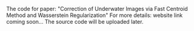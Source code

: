 The code for paper: "Correction of Underwater Images via Fast Centroid Method and Wasserstein Regularization"
For more details: website link coming soon...
The source code will be uploaded later.
